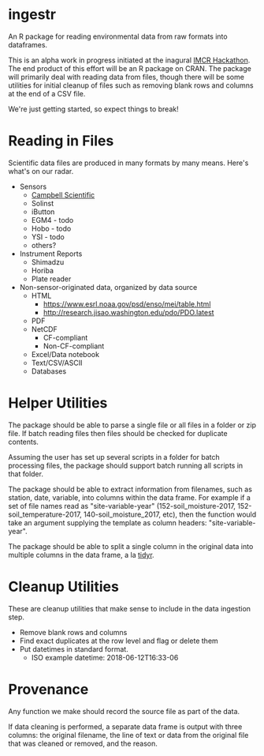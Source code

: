 # ingestr

An R package for reading environmental data from raw formats into dataframes. 

This is an alpha work in progress initiated at the inagural [IMCR Hackathon](https://github.com/IMCR-Hackathon/HackathonCentral).  The end product of this effort will be an R package on CRAN.  The package will primarily deal with reading data from files, though there will be some utilities for initial cleanup of files such as removing blank rows and columns at the end of a CSV file.

We're just getting started, so expect things to break!

# Reading in Files

Scientific data files are produced in many formats by many means. Here's what's on our radar.

* Sensors
    * [Campbell Scientific](https://www.campbellsci.com/blog/tool-to-import-data-to-r)
    * Solinst
    * iButton
    * EGM4 - todo
    * Hobo - todo
    * YSI - todo
    * others?
* Instrument Reports
    * Shimadzu
    * Horiba
    * Plate reader
* Non-sensor-originated data, organized by data source
    * HTML
        * https://www.esrl.noaa.gov/psd/enso/mei/table.html
        * http://research.jisao.washington.edu/pdo/PDO.latest
    * PDF
    * NetCDF
        * CF-compliant
        * Non-CF-compliant
    * Excel/Data notebook
    * Text/CSV/ASCII
    * Databases

# Helper Utilities

The package should be able to parse a single file or all files in a folder or zip file. If batch reading files then files should be checked for duplicate contents.

Assuming the user has set up several scripts in a folder for batch processing files, the package should support batch running all scripts in that folder.

The package should be able to extract information from filenames, such as station, date, variable, into columns within the data frame. For example if a set of file names read as "site-variable-year" (152-soil_moisture-2017, 152-soil_temperature-2017, 140-soil_moisture_2017, etc), then the function would take an argument supplying the template as column headers: "site-variable-year".

The package should be able to split a single column in the original data into multiple columns in the data frame, a la [tidyr](http://tidyr.tidyverse.org/).

# Cleanup Utilities

These are cleanup utilities that make sense to include in the data ingestion step.
* Remove blank rows and columns
* Find exact duplicates at the row level and flag or delete them
* Put datetimes in standard format.
    * ISO example datetime: 2018-06-12T16:33-06
  
# Provenance

Any function we make should record the source file as part of the data.

If data cleaning is performed, a separate data frame is output with three columns: the original filename, the line of text or data from the original file that was cleaned or removed, and the reason.
